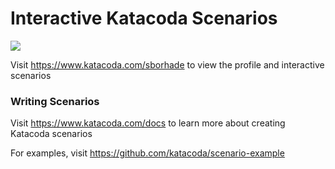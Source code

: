 # Interactive Katacoda Scenarios

[![](http://shields.katacoda.com/katacoda/sborhade/count.svg)](https://www.katacoda.com/sborhade "Get your profile on Katacoda.com")

Visit https://www.katacoda.com/sborhade to view the profile and interactive scenarios

### Writing Scenarios
Visit https://www.katacoda.com/docs to learn more about creating Katacoda scenarios

For examples, visit https://github.com/katacoda/scenario-example
